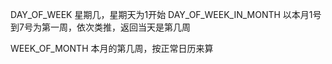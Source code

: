 DAY_OF_WEEK  星期几，星期天为1开始
DAY_OF_WEEK_IN_MONTH  以本月1号到7号为第一周，依次类推，返回当天是第几周

WEEK_OF_MONTH 本月的第几周，按正常日历来算
